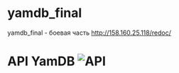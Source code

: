 # yamdb_final
yamdb_final - боевая часть http://158.160.25.118/redoc/

# API YamDB ![API](https://github.com/solydus/yamdb_final/actions/workflows/yamdb_workflow.yml/badge.svg)
